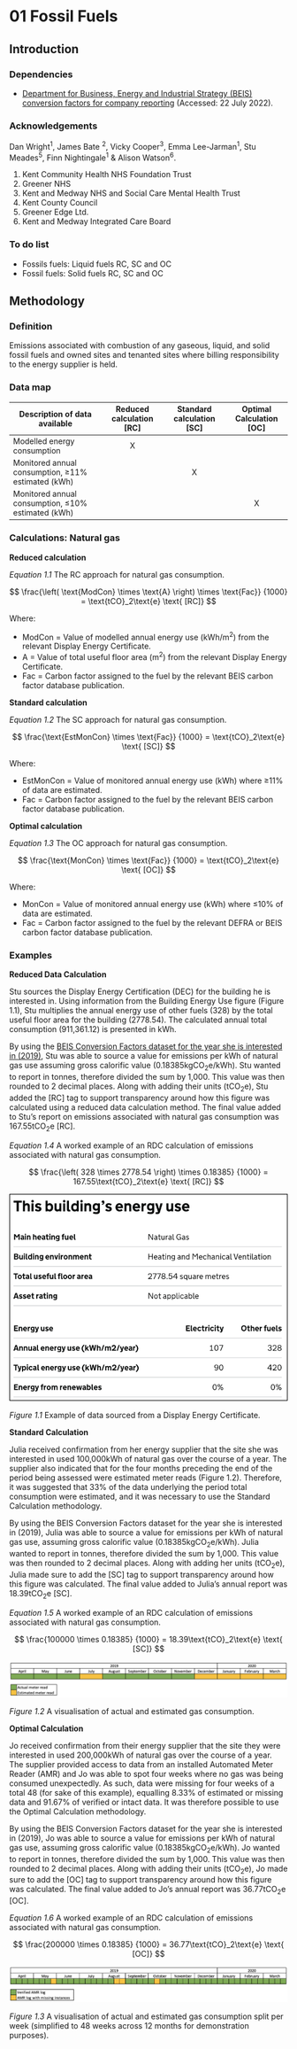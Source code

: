 # 01 Fossil Fuels

## Introduction

### Dependencies

* [Department for Business, Energy and Industrial Strategy (BEIS) conversion factors for company reporting](https://www.gov.uk/government/collections/government-conversion-factors-for-company-reporting) (Accessed: 22 July 2022).

### Acknowledgements

Dan Wright<sup>1</sup>, James Bate <sup>2</sup>, Vicky Cooper<sup>3</sup>, Emma Lee-Jarman<sup>1</sup>, Stu Meades<sup>5</sup>, Finn Nightingale<sup>1</sup> & Alison Watson<sup>6</sup>.

1. Kent Community Health NHS Foundation Trust
2. Greener NHS
3. Kent and Medway NHS and Social Care Mental Health Trust 
4. Kent County Council
5. Greener Edge Ltd.
6. Kent and Medway Integrated Care Board

### To do list

* Fossils fuels: Liquid fuels RC, SC and OC
* Fossil fuels: Solid fuels RC, SC and OC

## Methodology

### Definition
Emissions associated with combustion of any gaseous, liquid, and solid fossil fuels and owned sites and tenanted sites where billing responsibility to the energy supplier is held.

### Data map

| Description of data available  | Reduced calculation [RC]  | Standard calculation [SC] | Optimal Calculation [OC] |
| ------------------------------ |:---:| :---:| :---:|
| Modelled energy consumption | X |  |  |
| Monitored annual consumption, ≥11% estimated (kWh) |  | X |  |
| Monitored annual consumption, ≤10% estimated (kWh) |  |  | X |

### Calculations: Natural gas

**Reduced calculation**

*Equation 1.1* The RC approach for natural gas consumption.

$$ 
\frac{\left( \text{ModCon} \times \text{A} \right) \times \text{Fac}}
{1000} = \text{tCO}_2\text{e} \text{ [RC]}
$$

Where:
* ModCon = Value of modelled annual energy use (kWh/m<sup>2</sup>) from the relevant Display Energy Certificate.
* A = Value of total useful floor area (m<sup>2</sup>) from the relevant Display Energy Certificate.
* Fac = Carbon factor assigned to the fuel by the relevant BEIS carbon factor database publication.

**Standard calculation**

*Equation 1.2* The SC approach for natural gas consumption.

$$ 
\frac{\text{EstMonCon} \times \text{Fac}}
{1000} = \text{tCO}_2\text{e} \text{ [SC]}
$$

Where:
* EstMonCon = Value of monitored annual energy use (kWh) where ≥11% of data are estimated.
* Fac = Carbon factor assigned to the fuel by the relevant BEIS carbon factor database publication.  

**Optimal calculation**

*Equation 1.3* The OC approach for natural gas consumption.

$$ 
\frac{\text{MonCon} \times \text{Fac}}
{1000} = \text{tCO}_2\text{e} \text{ [OC]}
$$

Where:
* MonCon = Value of monitored annual energy use (kWh) where ≤10% of data are estimated.
* Fac = Carbon factor assigned to the fuel by the relevant DEFRA or BEIS carbon factor database publication.  

### Examples

**Reduced Data Calculation**

Stu sources the Display Energy Certification (DEC) for the building he is interested in. Using information from the Building Energy Use figure (Figure 1.1), Stu multiplies the annual energy use of other fuels (328) by the total useful floor area for the building (2778.54). The calculated annual total consumption (911,361.12) is presented in kWh. 

By using the [BEIS Conversion Factors dataset for the year she is interested in (2019)](https://www.gov.uk/government/publications/greenhouse-gas-reporting-conversion-factors-2019), Stu was able to source a value for emissions per kWh of natural gas use assuming gross calorific value (0.18385kgCO<sub>2</sub>e/kWh). Stu wanted to report in tonnes, therefore divided the sum by 1,000. This value was then rounded to 2 decimal places. Along with adding their units (tCO<sub>2</sub>e), Stu added the [RC] tag to support transparency around how this figure was calculated using a reduced data calculation method. The final value added to Stu’s report on emissions associated with natural gas consumption was 167.55tCO<sub>2</sub>e [RC].

*Equation 1.4* A worked example of an RDC calculation of emissions associated with natural gas consumption.

$$ 
\frac{\left( 328 \times 2778.54 \right) \times 0.18385}
{1000} = 167.55\text{tCO}_2\text{e} \text{ [RC]}
$$

![Example of a Display Energy Certificate](Images/DECExample.png)

*Figure 1.1* Example of data sourced from a Display Energy Certificate.

**Standard Calculation**

Julia received confirmation from her energy supplier that the site she was interested in used 100,000kWh of natural gas over the course of a year. The supplier also indicated that for the four months preceding the end of the period being assessed were estimated meter reads (Figure 1.2). Therefore, it was suggested that 33% of the data underlying the period total consumption were estimated, and it was necessary to use the Standard Calculation methodology.

By using the BEIS Conversion Factors dataset for the year she is interested in (2019), Julia was able to source a value for emissions per kWh of natural gas use, assuming gross calorific value (0.18385kgCO<sub>2</sub>e/kWh). Julia wanted to report in tonnes, therefore divided the sum by 1,000. This value was then rounded to 2 decimal places.  Along with adding her units (tCO<sub>2</sub>e), Julia made sure to add the [SC] tag to support transparency around how this figure was calculated. The final value added to Julia’s annual report was 18.39tCO<sub>2</sub>e [SC].

*Equation 1.5* A worked example of an RDC calculation of emissions associated with natural gas consumption.

$$ 
\frac{100000 \times 0.18385}
{1000} = 18.39\text{tCO}_2\text{e} \text{ [SC]}
$$

![Visualisation of estimated compared to actual consumption](Images/EstimatedMeterReads_Gas.png)

*Figure 1.2* A visualisation of actual and estimated gas consumption.

**Optimal Calculation**

Jo received confirmation from their energy supplier that the site they were interested in used 200,000kWh of natural gas over the course of a year. The supplier provided access to data from an installed Automated Meter Reader (AMR) and Jo was able to spot four weeks where no gas was being consumed unexpectedly. As such, data were missing for four weeks of a total 48 (for sake of this example), equalling 8.33% of estimated or missing data and 91.67% of verified or intact data. It was therefore possible to use the Optimal Calculation methodology.

By using the BEIS Conversion Factors dataset for the year she is interested in (2019), Jo was able to source a value for emissions per kWh of natural gas use, assuming gross calorific value (0.18385kgCO<sub>2</sub>e/kWh). Jo wanted to report in tonnes, therefore divided the sum by 1,000. This value was then rounded to 2 decimal places. Along with adding their units (tCO<sub>2</sub>e), Jo made sure to add the [OC] tag to support transparency around how this figure was calculated. The final value added to Jo’s annual report was 36.77tCO<sub>2</sub>e [OC].

*Equation 1.6* A worked example of an RDC calculation of emissions associated with natural gas consumption.

$$ 
\frac{200000 \times 0.18385}
{1000} = 36.77\text{tCO}_2\text{e} \text{ [OC]}
$$

![Visualisation of estimated compared to actual consumption](Images/AMRMeterReads_Gas.png)

*Figure 1.3* A visualisation of actual and estimated gas consumption split per week (simplified to 48 weeks across 12 months for demonstration purposes).

